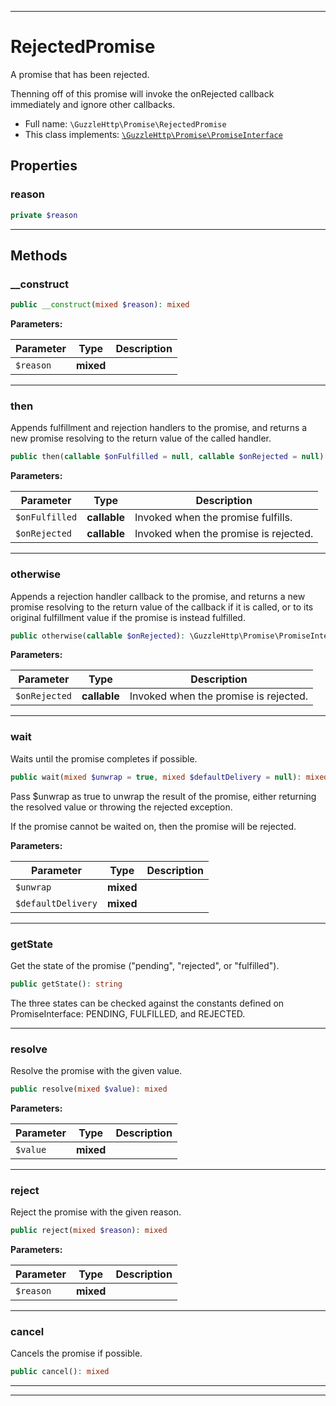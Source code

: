 ***

# RejectedPromise

A promise that has been rejected.

Thenning off of this promise will invoke the onRejected callback
immediately and ignore other callbacks.

* Full name: `\GuzzleHttp\Promise\RejectedPromise`
* This class implements:
  [`\GuzzleHttp\Promise\PromiseInterface`](./PromiseInterface.md)

## Properties

### reason

```php
private $reason
```

***

## Methods

### __construct

```php
public __construct(mixed $reason): mixed
```

**Parameters:**

| Parameter | Type | Description |
|-----------|------|-------------|
| `$reason` | **mixed** |  |

***

### then

Appends fulfillment and rejection handlers to the promise, and returns
a new promise resolving to the return value of the called handler.

```php
public then(callable $onFulfilled = null, callable $onRejected = null): \GuzzleHttp\Promise\PromiseInterface
```

**Parameters:**

| Parameter | Type | Description |
|-----------|------|-------------|
| `$onFulfilled` | **callable** | Invoked when the promise fulfills. |
| `$onRejected` | **callable** | Invoked when the promise is rejected. |

***

### otherwise

Appends a rejection handler callback to the promise, and returns a new
promise resolving to the return value of the callback if it is called,
or to its original fulfillment value if the promise is instead
fulfilled.

```php
public otherwise(callable $onRejected): \GuzzleHttp\Promise\PromiseInterface
```

**Parameters:**

| Parameter | Type | Description |
|-----------|------|-------------|
| `$onRejected` | **callable** | Invoked when the promise is rejected. |

***

### wait

Waits until the promise completes if possible.

```php
public wait(mixed $unwrap = true, mixed $defaultDelivery = null): mixed
```

Pass $unwrap as true to unwrap the result of the promise, either
returning the resolved value or throwing the rejected exception.

If the promise cannot be waited on, then the promise will be rejected.

**Parameters:**

| Parameter | Type | Description |
|-----------|------|-------------|
| `$unwrap` | **mixed** |  |
| `$defaultDelivery` | **mixed** |  |

***

### getState

Get the state of the promise ("pending", "rejected", or "fulfilled").

```php
public getState(): string
```

The three states can be checked against the constants defined on
PromiseInterface: PENDING, FULFILLED, and REJECTED.









***

### resolve

Resolve the promise with the given value.

```php
public resolve(mixed $value): mixed
```

**Parameters:**

| Parameter | Type | Description |
|-----------|------|-------------|
| `$value` | **mixed** |  |

***

### reject

Reject the promise with the given reason.

```php
public reject(mixed $reason): mixed
```

**Parameters:**

| Parameter | Type | Description |
|-----------|------|-------------|
| `$reason` | **mixed** |  |

***

### cancel

Cancels the promise if possible.

```php
public cancel(): mixed
```

***


***

